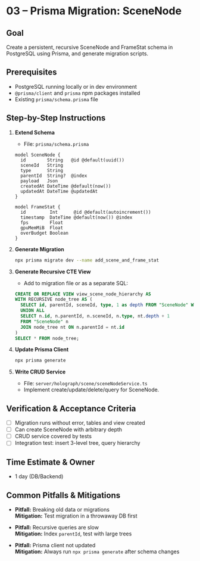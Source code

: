 # 03 – Prisma Migration: SceneNode

## Goal
Create a persistent, recursive SceneNode and FrameStat schema in PostgreSQL using Prisma, and generate migration scripts.

## Prerequisites
- PostgreSQL running locally or in dev environment
- `@prisma/client` and `prisma` npm packages installed
- Existing `prisma/schema.prisma` file

## Step-by-Step Instructions

1. **Extend Schema**
   - File: `prisma/schema.prisma`
   ```prisma
   model SceneNode {
     id        String   @id @default(uuid())
     sceneId   String
     type      String
     parentId  String?  @index
     payload   Json
     createdAt DateTime @default(now())
     updatedAt DateTime @updatedAt
   }

   model FrameStat {
     id         Int      @id @default(autoincrement())
     timestamp  DateTime @default(now()) @index
     fps        Float
     gpuMemMiB  Float
     overBudget Boolean
   }
   ```

2. **Generate Migration**
   ```sh
   npx prisma migrate dev --name add_scene_and_frame_stat
   ```

3. **Generate Recursive CTE View**
   - Add to migration file or as a separate SQL:
   ```sql
   CREATE OR REPLACE VIEW view_scene_node_hierarchy AS
   WITH RECURSIVE node_tree AS (
     SELECT id, parentId, sceneId, type, 1 as depth FROM "SceneNode" WHERE parentId IS NULL
     UNION ALL
     SELECT n.id, n.parentId, n.sceneId, n.type, nt.depth + 1
     FROM "SceneNode" n
     JOIN node_tree nt ON n.parentId = nt.id
   )
   SELECT * FROM node_tree;
   ```

4. **Update Prisma Client**
   ```sh
   npx prisma generate
   ```

5. **Write CRUD Service**
   - File: `server/holograph/scene/sceneNodeService.ts`
   - Implement create/update/delete/query for SceneNode.

## Verification & Acceptance Criteria
- [ ] Migration runs without error, tables and view created
- [ ] Can create SceneNode with arbitrary depth
- [ ] CRUD service covered by tests
- [ ] Integration test: insert 3-level tree, query hierarchy

## Time Estimate & Owner
- 1 day (DB/Backend)

## Common Pitfalls & Mitigations
- **Pitfall:** Breaking old data or migrations  
  **Mitigation:** Test migration in a throwaway DB first

- **Pitfall:** Recursive queries are slow  
  **Mitigation:** Index `parentId`, test with large trees

- **Pitfall:** Prisma client not updated  
  **Mitigation:** Always run `npx prisma generate` after schema changes
